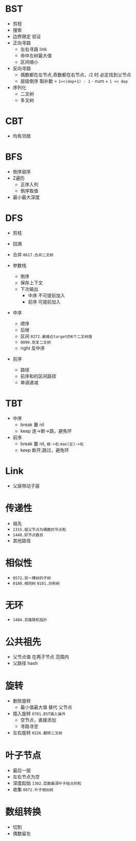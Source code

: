 # BST

- 剪枝
- 搜索
- 边界限定 验证
- 正向寻路
    - 左右寻路 link
    - 命中左树最大值
    - 区间缩小
- 反向寻路
    - 偶数都在左节点,奇数都在右节点，/2 时 必定找到父节点
    - 层级倒序 取补数 = `1<<(dep+1) - 1` - num + `1 << dep`
- 序列化
    - 二叉树
    - 多叉树

# CBT

- 均有邻居

# BFS

- 倒序层序
- Z遍历
    - 正序入列
    - 倒序取值
- 最小最大深度

# DFS

- 剪枝
- 回溯
- 合并 `0617.合并二叉树`

- 参数栈
    - 倒序
    - 保存上下文
    - 下次输出
        - 中序 不可提前加入
        - 前序 可提前加入
- 中序
    - 顺序
    - 后继
    - 区间 `0272.最接近target的K个二叉树值`
    - `0099.恢复二叉树`
    - right 反中序

- 前序
    - 路径
    - 前序和的区间路径
    - 单调递减

# TBT

- 中序
    - break 置 nil
    - keep 连->断->跳，避免环
- 前序
    - break 置 nil, `根->右` `max(左)->右`
    - keep 断开,跳过，避免环

# Link

- 父层带动子层

# 传递性

- 祖先
- `1315.祖父节点为偶数的节点和`
- `1448.好节点数目`
- 其他路径

# 相似性

- `0572.另一棵树的子树`
- `0100.相同树` `0101.对称树`

# 无环

- `1484.克隆随机指针`

# 公共祖先

- 父节点值 在两子节点 范围内
- 父路径 hash

# 旋转

- 删除旋转
    - 最小值最大值 替代 父节点
- 插入旋转 `0701.BST插入操作`
    - 空节点，直接添加
    - 寻路寻空
- 左右旋转 `0226.翻转二叉树`

# 叶子节点

- 最后一层
- 左右节点为空
- 深度起始 `1302.层数最深叶子结点的和`
- 收集 `0872.叶子相似树`

# 数组转换

- 切割
- 偶数留左




